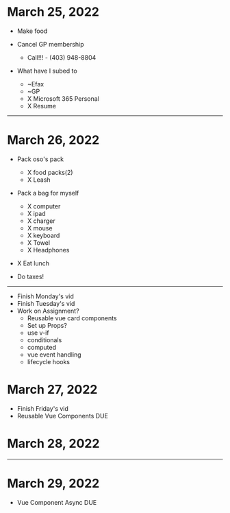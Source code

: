 # March 25, 2022

- Make food

- Cancel GP membership

  - Call!!! - (403) 948-8804

- What have I subed to
  - ~Efax
  - ~GP
  - X Microsoft 365 Personal
  - X Resume

---

# March 26, 2022

- Pack oso's pack

  - X food packs(2)
  - X Leash

- Pack a bag for myself

  - X computer
  - X ipad
  - X charger
  - X mouse
  - X keyboard
  - X Towel
  - X Headphones

- X Eat lunch

- Do taxes!

---

- Finish Monday's vid
- Finish Tuesday's vid
- Work on Assignment?
  - Reusable vue card components
  - Set up Props?
  - use v-if
  - conditionals
  - computed
  - vue event handling
  - lifecycle hooks

# March 27, 2022

- Finish Friday's vid
- Reusable Vue Components DUE

# March 28, 2022

---

# March 29, 2022

- Vue Component Async DUE
